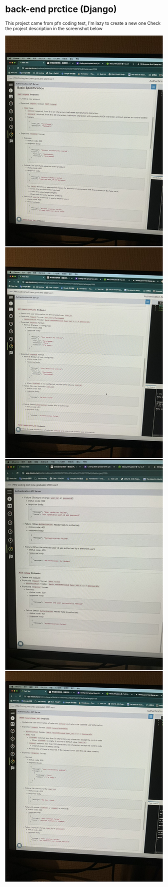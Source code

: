 # back-end prctice (Django)
This project came from pfn coding test, I'm lazy to create a new one
Check the project description in the screenshot below

![Description 1](backend/project-screenshot/633A995F-7D47-4BF7-BC3C-A89F43F4F732_1_105_c.jpeg)
![Description 2](backend/project-screenshot/A759819B-4E43-4D97-91F6-D04D5E11B4B2_1_105_c.jpeg)
![Description 3](backend/project-screenshot/E42A180F-C594-45A7-8AEC-0173A43AB7D8_1_105_c.jpeg)
![Description 4](backend/project-screenshot/E48AAF4F-DE3E-4672-A53F-C2BC8348DCFB_1_105_c.jpeg)